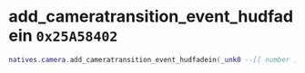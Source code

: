 # add_cameratransition_event_hudfadein `0x25A58402`

```lua
natives.camera.add_cameratransition_event_hudfadein(_unk0 --[[ number ]], _unk1 --[[ number ]], _unk2 --[[ number ]], _unk3 --[[ number ]])
```